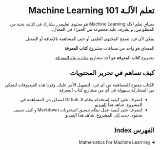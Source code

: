 <div dir="rtl">

# تعلم الآلـة Machine Learning 101

<p>
مساق تعلم الآلة Machine Learning هو محتوي تعليمي, يشارك في كتابته نخبة من المتطوعين, و يشرف عليه مجموعة من الخبراء في المجال.

يمكن لأي فرد تصفح المحتوى العلمي أو حتى المساهمة بالإضافة أو التعديل.

المساق هو واحد من مساقات مشروع **كتاب المعرفة**

مشروع **كتاب المعرفة** هو أحد مشاريع [مبادرة بناة المعرفة](https://www.marefa.org/%D9%85%D8%A8%D8%A7%D8%AF%D8%B1%D8%A9_%D8%A8%D9%86%D8%A7%D8%A9_%D8%A7%D9%84%D9%85%D8%B9%D8%B1%D9%81%D8%A9)


</p>

## كيف تساهم في تحرير المحتويات


الكتاب مفتوح للمساهمة من أي فرد. لتسهيل الأمر عليك, وفرنا هذه الفيديوهات لتتمكن من المشاركة بسهولة في أي من مشاريع كتاب المعرفة

* لتتعرف على كيفية إستخدام نظام الـ Github لتتمكن من المساهمة في المشروع. شاهد هذا 
   [الفيديو](https://youtu.be/sEbS6uqsXFo)
* لتتعرف على كيفية عمل نظام تنسيق المحتويات Markdown و كيف تضيف محتوى جديد إلى المشروع. شاهد هذا
   [الفيديو](https://youtu.be/zIX9DbDicXg)

## الفهرس Index

 <details>
  <summary>Mathematics For Machine Learning</summary>

  0. How to read كيف تقرأ هذا الفصل
  1. <details>
       <summary>Linear Algebra الجبر الخطي</summary>
        
       1. [Introduction المقدمة]()
       2. Systems of Linear Equations
       3. Matrices المصفوفات
          1. Matrix Addition and Multiplication
          2. Inverse and Transpose
          3. Multiplication by a Scalar
          4. Compact Representations of Systems of Linear Equations
          5. Solving Systems of Linear Equations
          6. Elementary Transformations
          7. [The Minus-1 Trick](contents/ch.01.linear-algebra/1.3.7.the-minus-1-trick.md)
          8. Algorithms for Solving a System of Linear Equations
          9. Vector Spaces
          10. Vector Subspaces
          11. Linear Independence
          12. Basis and Rank
              1.  Generating Set and Basis
              2.  Linear Mappings
              3.  Matrix Representation of Linear Mappings
          13. Basis Change
          14. Image and Kernel
          15. Afﬁne Spaces
              1.  Afﬁne Subspaces
              2.  Afﬁne Mappings 

     </details>
  2. <details>
       <summary>Analytic Geometry</summary>

       1. Introduction المقدمة
       2. Norms
       3. Inner Products
          1. Dot Product
          2. General Inner Products
          3. Symmetric, Positive Deﬁnite Matrices
       4. Lengths and Distances
       5. Angles and Orthogonality
       6. Orthonormal Basis
       7. Orthogonal Complement
       8. Inner Product of Functions
       9. Orthogonal Projections
          1.  About
          2.   Projection onto One-Dimensional Subspaces (Lines)
          3.   Projection onto General Subspaces
          4.   Gram-Schmidt Orthogonalization
          5.   Projection onto Afﬁne Subspaces
        1.  Rotations
            1.  About
            2.  Rotations in R2
            3.  Rotations in R3
            4.  Rotations in n Dimensions
            5.  Properties of Rotations
       

     </details>
  3. <details>
       <summary>Matrix Decompositions</summary>

       1. Introduction المقدمة
       2. Determinant and Trace
       3. Eigenvalues and Eigenvectors
       4. Cholesky Decomposition
       5. Eigendecomposition and Diagonalization
       6. Geometric Intuition for the Eigendecomposition
       7. Singular Value Decomposition
          1. Geometric Intuitions for the SVD
          2. Construction of the SVD
       8. Matrix Approximation
       9. Matrix Phylogeny
     </details>
  4. <details>
       <summary>Vector Calculus</summary>

       1. Introduction المقدمة
       2. Differentiation of Univariate Functions
          1. Taylor Series
          2. Differentiation Rules
       3. Partial Differentiation and Gradients
          1. Basic Rules of Partial Differentiation
          2. Chain Rule
       4. Gradients of Vector-Valued Functions
       5. Gradients of Matrices
       6. Useful Identities for Computing Gradients
       7. Backpropagation and Automatic Differentiation
          1. Gradients in a Deep Network
          2. Automatic Differentiation
       8. Higher-Order Derivatives
       9. Linearization and Multivariate Taylor Series
       
     </details>
  5. <details>
       <summary>Probability and Distributions</summary>

       1. Introduction المقدمة
       2. Construction of a Probability Space
          1. Philosophical Issues
          2. Probability and Random Variables
          3. Statistics
       3.  Discrete and Continuous Probabilities
           1.  Discrete Probabilities
           2.  Continuous Probabilities
           3.  Contrasting Discrete and Continuous Distributions
       4.  Sum Rule, Product Rule, and Bayes’ Theorem
       5.  Summary Statistics and Independence
           1.  Means and Covariances
           2.  Empirical Means and Covariances
           3.  Three Expressions for the Variance
           4.  Sums and Transformations of Random Variables
           5.  Statistical Independence
           6.  Inner Products of Random Variables
       6. Gaussian Distribution
          1. Introduction
          2. Marginals and Conditionals of Gaussians are Gaussians
          3. Product of Gaussian Densities
          4. Sums and Linear Transformations
          5. Sampling from Multivariate Gaussian Distributions
       7. Conjugacy and the Exponential Family
          1. Introduction
          2. Conjugacy
          3. Sufﬁcient Statistics
          4. Exponential Family
       8. Change of Variables/Inverse Transform
          1. Distribution Function Technique
          2. Change of Variables 
     </details>
  6. <details>
       <summary>Continuous Optimization</summary>
       
       1. Optimization Using Gradient Descent
          1. Step-size
          2. Gradient Descent With Momentum
          3. Stochastic Gradient Descent
       2. Constrained Optimization and Lagrange Multipliers
       3. Convex Optimization
          1. Linear Programming
          2. Quadratic Programming
          3. Legendre-Fenchel Transform and Convex Conjugate 
     </details>

</details>

</div>